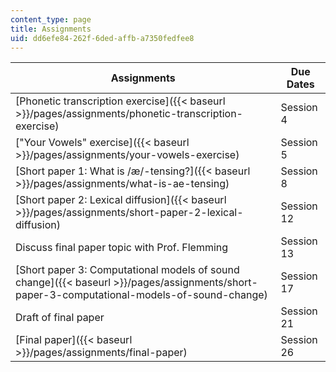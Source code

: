 ```yaml
---
content_type: page
title: Assignments
uid: dd6efe84-262f-6ded-affb-a7350fedfee8
---
```


| Assignments | Due Dates |
| --- | --- |
| [Phonetic transcription exercise]({{< baseurl >}}/pages/assignments/phonetic-transcription-exercise) | Session 4 |
| ["Your Vowels" exercise]({{< baseurl >}}/pages/assignments/your-vowels-exercise) | Session 5 |
| [Short paper 1: What is /æ/-tensing?]({{< baseurl >}}/pages/assignments/what-is-ae-tensing) | Session 8 |
| [Short paper 2: Lexical diffusion]({{< baseurl >}}/pages/assignments/short-paper-2-lexical-diffusion) | Session 12 |
| Discuss final paper topic with Prof. Flemming  | Session 13 |
| [Short paper 3: Computational models of sound change]({{< baseurl >}}/pages/assignments/short-paper-3-computational-models-of-sound-change) | Session 17 |
| Draft of final paper | Session 21 |
| [Final paper]({{< baseurl >}}/pages/assignments/final-paper) | Session 26